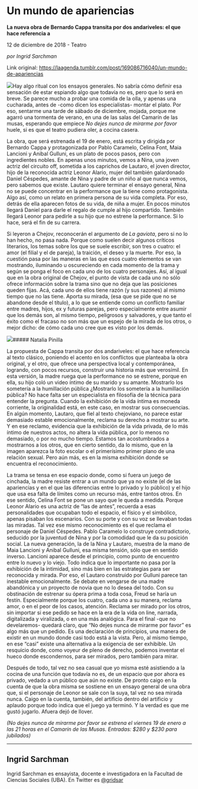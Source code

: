 # Un mundo de apariencias

**La nueva obra de Bernardo Cappa transita por dos andariveles: el que hace referencia a**

12 de diciembre de 2018 - Teatro

_por Ingrid Sarchman_

Link original: https://laagenda.tumblr.com/post/169086716040/un-mundo-de-apariencias

![](https://64.media.tumblr.com/4bb3e4ce1df99d6c223cf73c7f56bbfe/tumblr_inline_pjzrp9Ep031t6q87u_500.jpg)Hay algo ritual con los ensayos generales. No sabría cómo definir esa sensación de estar espiando algo que todavía no es, pero que lo será en breve. Se parece mucho a probar una comida de la olla, y apenas una cucharada, antes de -como dicen los especialistas- montar el plato. Por eso, sentarme una tarde de sábado de diciembre, mojada, porque me agarró una tormenta de verano, en una de las salas del Camarín de las musas, esperando que empiece *No dejes nunca de mirarme por favor* huele, si es que el teatro pudiera oler, a cocina casera.


La obra, que será estrenada el 19 de enero, está escrita y dirigida por Bernardo Cappa y protagonizada por Pablo Caramelo, Celina Font, Maia Lancioni y Anibal Gulluni, es un plato de pocos pasos, pero con ingredientes nobles. En apenas unos minutos, vemos a Nina, una joven actriz del circuito off, sometida a los caprichos de Lautaro, el joven director, hijo de la reconocida actriz Leonor Alario, mujer del también galardonado Daniel Céspedes, amante de Nina y padre de un niño al que nunca vemos, pero sabemos que existe. Lautaro quiere terminar el ensayo general, Nina no se puede concentrar en la performance que la tiene como protagonista. Algo así, como un relato en primera persona de su vida completa. Por eso, detrás de ella aparecen fotos de su vida, de niña a mujer. En pocos minutos llegará Daniel para darle el regalo de cumple al hijo compartido. También llegará Leonor para pedirle a su hijo que no estrene la performance. Si lo hace, será el fin de su carrera.


Si leyeron a Chejov, reconocerán el argumento de *La gaviota*, pero si no lo han hecho, no pasa nada. Porque como suelen decir algunos críticos literarios, los temas sobre los que se suele escribir, son tres o cuatro: el amor (el filial y el de pareja), la traición, el deseo y la muerte. Por eso, la cuestión pasa por las maneras en las que esos cuatro elementos se van mostrando, iluminando u oscureciendo en cada momento de la trama y según se ponga el foco en cada uno de los cuatro personajes. Así, al igual que en la obra original de Chejov, el punto de vista de cada uno no sólo ofrece información sobre la trama sino que no deja que las posiciones queden fijas. Acá, cada uno de ellos tiene razón (y sus razones) al mismo tiempo que no las tiene. Aporta su mirada, (esa que se pide que no se abandone desde el título), a lo que se entiende como un conflicto familiar entre madres, hijos, ex y futuras parejas, pero especialmente entre asumir que los demás son, al mismo tiempo, peligrosos y salvadores, y que tanto el éxito como el fracaso no son más que un espejo de la mirada de los otros, o mejor dicho: de cómo cada uno cree que es visto por los demás.


![](https://64.media.tumblr.com/4bb3e4ce1df99d6c223cf73c7f56bbfe/tumblr_inline_pjzrp9Ep031t6q87u_500.jpg)##### Natalia Pinilla

La propuesta de Cappa transita por dos andariveles: el que hace referencia al texto clásico, poniendo el acento en los conflictos que planteaba la obra original, y el otro, que ofrece una perspectiva local y contemporánea, logrando, con pocos recursos, construir una historia más que verosímil. En esta versión, la madre ruega que la performance no se estrene, porque en ella, su hijo coló un video íntimo de su marido y su amante. Mostrarlo los sometería a la humillación pública ¿Mostrarlo los sometería a la humillación pública? No hace falta ser un especialista en filosofía de la técnica para entender la pregunta. Cuando la exhibición de la vida íntima es moneda corriente, la originalidad está, en este caso, en mostrar sus consecuencias. En algún momento, Lautaro, que fiel al texto chejoviano, no parece estar demasiado estable emocionalmente, reclama su derecho a mostrar su arte. Y en ese reclamo, evidencia que la exhibición de la vida privada, de lo más íntimo de nuestros actos, no altera la vida pública, por lo menos no demasiado, o por no mucho tiempo. Estamos tan acostumbrados a mostrarnos a los otros, que en cierto sentido, da lo mismo, que en la imagen aparezca la foto escolar o el primerísimo primer plano de una relación sexual. Pero aún más, es en la misma exhibición donde se encuentra el reconocimiento. 


La trama se tensa en ese espacio donde, como si fuera un juego de cinchada, la madre resiste entrar a un mundo que ya no existe (el de las apariencias y en el que las diferencias entre lo privado y lo público) y el hijo que usa esa falta de límites como un recurso más, entre tantos otros. En ese sentido, Celina Font se pone un sayo que le queda a medida. Porque Leonor Alario es una actriz de “las de antes”, recuerda a esas personalidades que ocupaban todo el espacio, el físico y el simbólico, apenas pisaban los escenarios. Con su porte y con su voz se llevaban todas las miradas. Tal vez ese mismo reconocimiento es el que reclama el personaje de Daniel Céspedes. Pablo Caramelo lo construye contradictorio, seducido por la juventud de Nina y por la comodidad que le da su posición social. La nueva generación, la de la Nina y Lautaro, muestra de la mano de Maia Lancioni y Anibal Gulluni, esa misma tensión, sólo que en sentido inverso. Lancioni aparece desde el principio, como punto de encuentro entre lo nuevo y lo viejo. Todo indica que lo importante no pasa por la exhibición de la intimidad, sino más bien en las estrategias para ser reconocida y mirada. Por eso, el Lautaro construido por Gulluni parece tan inestable emocionalmente. Se debate en vengarse de una madre abandónica y un proyecto de novia que no lo desea del todo. Con su obstinación de estrenar su ópera prima a toda cosa, Freud se haría un festín. Especialmente porque los cuatro, cada uno a su manera, reclama amor, o en el peor de los casos, atención. Reclama ser mirado por los otros, sin importar si ese pedido se hace en la era de la vida on line, narrada, digitalizada y viralizada, o en una más analógica. Para el final -que no develaremos- quedará claro, que “No dejes nunca de mirarme por favor” es algo más que un pedido. Es una declaración de principios, una manera de existir en un mundo donde casi todo está a la vista. Pero, al mismo tiempo, en ese “casi” existe una alternativa a la exigencia de ser exhibible. Un resquicio donde, como voyeur de pleno de derecho, podemos inventar el hueco donde escondernos, para ser mirados, pero también para mirar. 


Después de todo, tal vez no sea casual que yo misma esté asistiendo a la cocina de una función que todavía no es, de un espacio que por ahora es privado, vedado a un público que aún no existe. De pronto caigo en la cuenta de que la obra misma se sostiene en un ensayo general de una obra que, si el personaje de Leonor se sale con la suya, tal vez no sea mirada nunca. Caigo en la cuenta, también, del artificio dentro del artificio y aplaudo porque todo indica que el juego ya terminó. Y la verdad es que me gustó jugarlo. Afuera dejó de llover.


  
  
*(No dejes nunca de mirarme por favor se estrena el viernes 19 de enero a las 21 horas en el Camarín de las Musas. Entradas: $280 y $230 para jubilados)*

  




---

Ingrid Sarchman
---------------

 Ingrid Sarchman es ensayista, docente e investigadora en la Facultad de Ciencias Sociales (UBA). En Twitter es [@gridsar](https://twitter.com/gridsar) 

